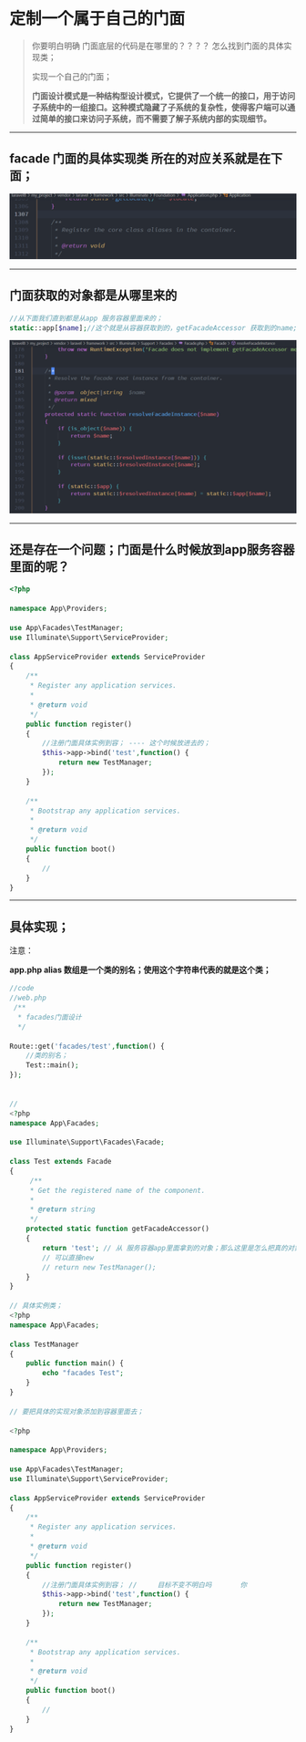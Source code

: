 # 定制一个属于自己的门面 

> 你要明白明确 门面底层的代码是在哪里的？？？？ 怎么找到门面的具体实现类；
>
>实现一个自己的门面；
>
>**门面设计模式是一种结构型设计模式，它提供了一个统一的接口，用于访问子系统中的一组接口。这种模式隐藏了子系统的复杂性，使得客户端可以通过简单的接口来访问子系统，而不需要了解子系统内部的实现细节。**

---

## facade 门面的具体实现类 所在的对应关系就是在下面；



![image-20231228140857480](./Facade.assets/image-20231228140857480.png)



---

## 门面获取的对象都是从哪里来的  

`````php
//从下面我们直到都是从app 服务容器里面来的；
static::app[$name];//这个就是从容器获取到的，getFacadeAccessor 获取到的name;
`````

![image-20231228142755035](./Facade.assets/image-20231228142755035.png)

---

## 还是存在一个问题；门面是什么时候放到app服务容器里面的呢？

````php
<?php

namespace App\Providers;

use App\Facades\TestManager;
use Illuminate\Support\ServiceProvider;

class AppServiceProvider extends ServiceProvider
{
    /**
     * Register any application services.
     *
     * @return void
     */
    public function register()
    {
        //注册门面具体实例到容； ---- 这个时候放进去的；
        $this->app->bind('test',function() {
            return new TestManager;
        });
    }

    /**
     * Bootstrap any application services.
     *
     * @return void
     */
    public function boot()
    {
        //
    }
}
````





---



## 具体实现；

注意：

**app.php alias 数组是一个类的别名；使用这个字符串代表的就是这个类；**

````php
//code
//web.php
 /**
  * facades门面设计
  */

Route::get('facades/test',function() {   
    //类的别名；
    Test::main();
});


// 
<?php
namespace App\Facades;

use Illuminate\Support\Facades\Facade;

class Test extends Facade
{
     /**
     * Get the registered name of the component.
     *
     * @return string
     */
    protected static function getFacadeAccessor()
    {
        return 'test'; // 从 服务容器app里面拿到的对象；那么这里是怎么把真的对象放到容器里面的呢？？
        // 可以直接new
        // return new TestManager();
    }
}

// 具体实例类；
<?php
namespace App\Facades;

class TestManager 
{
    public function main() {
        echo "facades Test";
    }
}

// 要把具体的实现对象添加到容器里面去；

<?php

namespace App\Providers;

use App\Facades\TestManager;
use Illuminate\Support\ServiceProvider;

class AppServiceProvider extends ServiceProvider
{
    /**
     * Register any application services.
     *
     * @return void
     */
    public function register()
    {
        //注册门面具体实例到容； //     目标不变不明白吗       你     
        $this->app->bind('test',function() {
            return new TestManager;
        });
    }

    /**
     * Bootstrap any application services.
     *
     * @return void
     */
    public function boot()
    {
        //
    }
}

````





